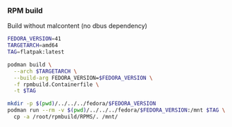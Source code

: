 ### RPM build

Build without malcontent (no dbus dependency)

```bash
FEDORA_VERSION=41
TARGETARCH=amd64
TAG=flatpak:latest

podman build \
  --arch $TARGETARCH \
  --build-arg FEDORA_VERSION=$FEDORA_VERSION \
  -f rpmbuild.Containerfile \
  -t $TAG

mkdir -p $(pwd)/../../../fedora/$FEDORA_VERSION
podman run --rm -v $(pwd)/../../../fedora/$FEDORA_VERSION:/mnt $TAG \
  cp -a /root/rpmbuild/RPMS/. /mnt/
```
